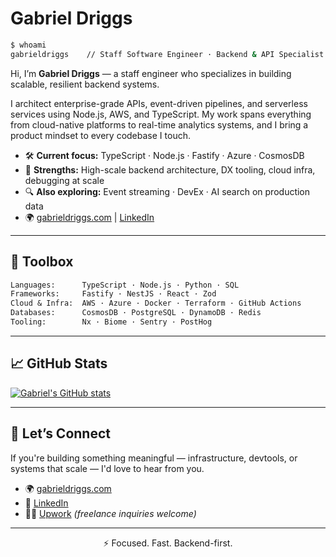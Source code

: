 <!--
**gabed457/gabed457** is a ✨ _special_ ✨ repository because its `README.md` (this file) appears on your GitHub profile.

Here are some ideas to get you started:

- 🔭 I’m currently working on ...
- 🌱 I’m currently learning ...
- 👯 I’m looking to collaborate on ...
- 🤔 I’m looking for help with ...
- 💬 Ask me about ...
- 📫 How to reach me: ...
- 😄 Pronouns: ...
- ⚡ Fun fact: ...
-->

# Gabriel Driggs

```bash
$ whoami
gabrieldriggs    // Staff Software Engineer · Backend & API Specialist
```

Hi, I’m **Gabriel Driggs** — a staff engineer who specializes in building scalable, resilient backend systems.

I architect enterprise-grade APIs, event-driven pipelines, and serverless services using Node.js, AWS, and TypeScript. My work spans everything from cloud-native platforms to real-time analytics systems, and I bring a product mindset to every codebase I touch.

- 🛠 **Current focus:** TypeScript · Node.js · Fastify · Azure · CosmosDB
- 🧠 **Strengths:** High-scale backend architecture, DX tooling, cloud infra, debugging at scale
- 🔍 **Also exploring:** Event streaming · DevEx · AI search on production data
- 🌍 [gabrieldriggs.com](https://www.gabrieldriggs.com) | [LinkedIn](https://www.linkedin.com/in/gabriel-driggs-45b659182/)

---

## 🧰 Toolbox

```txt
Languages:      TypeScript · Node.js · Python · SQL
Frameworks:     Fastify · NestJS · React · Zod
Cloud & Infra:  AWS · Azure · Docker · Terraform · GitHub Actions
Databases:      CosmosDB · PostgreSQL · DynamoDB · Redis
Tooling:        Nx · Biome · Sentry · PostHog
```

---

## 📈 GitHub Stats

[![Gabriel's GitHub stats](https://github-readme-stats.vercel.app/api?username=gabrieldriggs&show_icons=true&hide_title=true&hide_border=true&theme=default)](https://github.com/gabed457)

---

## 🤝 Let’s Connect

If you're building something meaningful — infrastructure, devtools, or systems that scale — I'd love to hear from you.

- 🌍 [gabrieldriggs.com](https://www.gabrieldriggs.com)
- 💼 [LinkedIn](https://www.linkedin.com/in/gabriel-driggs-45b659182/)
- 🧑‍💻 [Upwork](https://www.upwork.com/freelancers/~015b11096e03396332) *(freelance inquiries welcome)*

---

<div align="center">
  ⚡ Focused. Fast. Backend-first.
</div>

